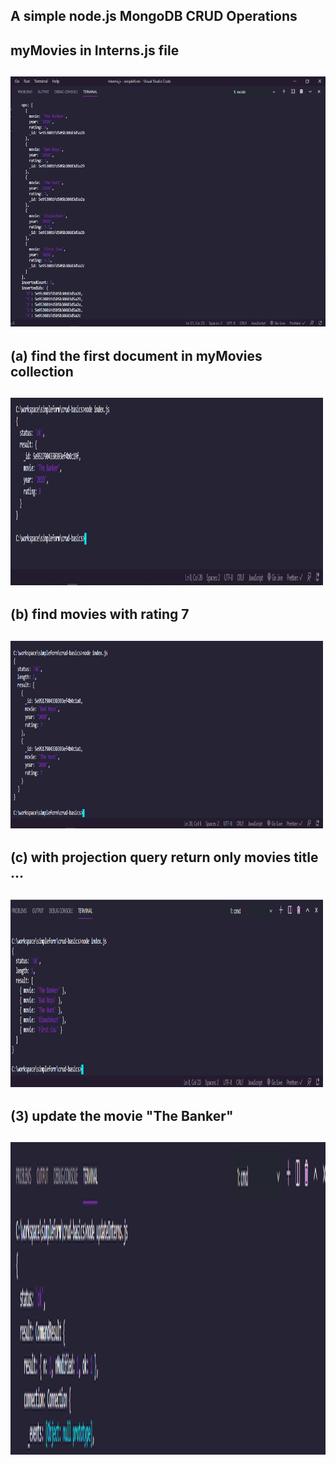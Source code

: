 ## A simple node.js MongoDB CRUD Operations

## myMovies in Interns.js file

## <img src="images/interns.png" width="600" height="400" />

## (a) find the first document in myMovies collection

## <img src="images/aa.png" width="500" height="300" />

## (b) find movies with rating 7

## <img src="images/bb.png" width="500" height="300" />

## (c) with projection query return only movies title ...

## <img src="images/cc.png" width="500" height="300" />

## (3) update the movie "The Banker"

## <img src="images/update.png" width="800" height="500" />

<!-- # <img src="images/aa.png" width="500" height="300" /> -->
